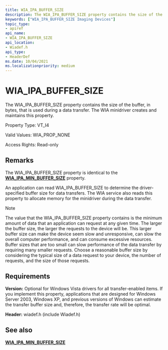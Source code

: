 ```yaml
---
title: WIA_IPA_BUFFER_SIZE
description: The WIA_IPA_BUFFER_SIZE property contains the size of the buffer, in bytes, that is used during a data transfer. The WIA minidriver creates and maintains this property.
keywords: ["WIA_IPA_BUFFER_SIZE Imaging Devices"]
topic_type:
- apiref
api_name:
- WIA_IPA_BUFFER_SIZE
api_location:
- Wiadef.h
api_type:
- HeaderDef
ms.date: 10/04/2021
ms.localizationpriority: medium
---
```


# WIA_IPA_BUFFER_SIZE

The WIA_IPA_BUFFER_SIZE property contains the size of the buffer, in bytes, that is used during a data transfer. The WIA minidriver creates and maintains this property.

Property Type: VT_I4

Valid Values: WIA_PROP_NONE

Access Rights: Read-only

## Remarks

The WIA_IPA_BUFFER_SIZE property is identical to the [**WIA_IPA_MIN_BUFFER_SIZE**](wia-ipa-min-buffer-size.md) property.

An application can read WIA_IPA_BUFFER_SIZE to determine the driver-specified buffer size for data transfers. The WIA service also reads this property to allocate memory for the minidriver during the data transfer.

> [!NOTE]
> The value that the WIA_IPA_BUFFER_SIZE property contains is the minimum amount of data that an application can request at any given time. The larger the buffer size, the larger the requests to the device will be. This larger buffer size can make the device seem slow and unresponsive, can slow the overall computer performance, and can consume excessive resources. Buffer sizes that are too small can slow performance of the data transfer by requiring many smaller requests. Choose a reasonable buffer size by considering the typical size of a data request to your device, the number of requests, and the size of those requests.

## Requirements

**Version:** Optional for Windows Vista drivers for all transfer-enabled items. If you implement this property, applications that are designed for Windows Server 2003, Windows XP, and previous versions of Windows can estimate the transfer buffer size and, therefore, the transfer rate will be optimal.

**Header:** wiadef.h (include Wiadef.h)

## See also

[**WIA_IPA_MIN_BUFFER_SIZE**](wia-ipa-min-buffer-size.md)
